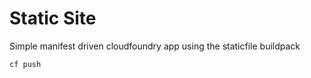 # Static Site

Simple manifest driven cloudfoundry app using the staticfile buildpack

```
cf push
```